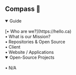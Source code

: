 ## Compass 🧭

<details open>
<summary>Guide</summary>
<br>
  [• Who are we?](https://hello.ca)
<br>
  • What is our Mission?
<br>
  • Repositories & Open Source
<br>
  • Client
<br>
  • Website / Applications
</details>
<details open>
<summary>Open-Source Projects</summary>
<br>
  • N/A
</details>
<!--

**Here are some ideas to get you started:**

🙋‍♀️ A short introduction - what is your organization all about?
🌈 Contribution guidelines - how can the community get involved?
👩‍💻 Useful resources - where can the community find your docs? Is there anything else the community should know?
🍿 Fun facts - what does your team eat for breakfast?
🧙 Remember, you can do mighty things with the power of [Markdown](https://docs.github.com/github/writing-on-github/getting-started-with-writing-and-formatting-on-github/basic-writing-and-formatting-syntax)
-->
